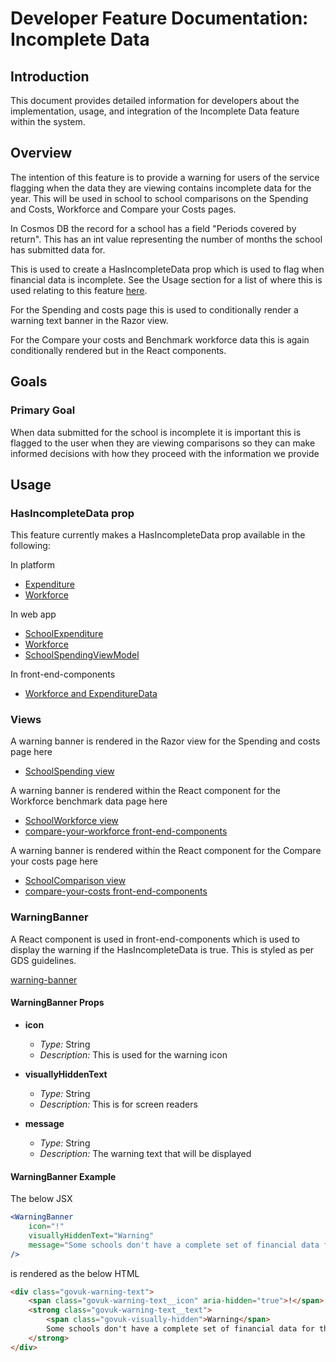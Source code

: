 # Developer Feature Documentation: Incomplete Data

## Introduction

This document provides detailed information for developers about the implementation, usage, and integration of the Incomplete Data feature within the system.

## Overview

The intention of this feature is to provide a warning for users of the service flagging when the data they are viewing contains incomplete data for the year. This will be used in school to school comparisons on the Spending and Costs, Workforce and Compare your Costs pages.

In Cosmos DB the record for a school has a field "Periods covered by return". This has an int value representing the number of months the school has submitted data for.

This is used to create a HasIncompleteData prop which is used to flag when financial data is incomplete. See the Usage section for a list of where this is used relating to this feature [here](#usage).

For the Spending and costs page this is used to conditionally render a warning text banner in the Razor view.

For the Compare your costs and Benchmark workforce data this is again conditionally rendered but in the React components.

## Goals

### Primary Goal

When data submitted for the school is incomplete it is important this is flagged to the user when they are viewing comparisons so they can make informed decisions with how they proceed with the information we provide

## Usage

### HasIncompleteData prop

This feature currently makes a HasIncompleteData prop available in the following:

In platform

- [Expenditure](../../../platform/src/abstractions/Platform.Domain/Responses/SchoolExpenditureResponseModel.cs)
- [Workforce](../../../platform/src/abstractions/Platform.Domain/Responses/WorkforceResponseModel.cs)

In web app

- [SchoolExpenditure](../../../web/src/Web.App/Domain/SchoolExpenditure.cs)
- [Workforce](../../../web/src/Web.App/Domain/Workforce.cs)
- [SchoolSpendingViewModel](../../../web/src/Web.App/ViewModels/SchoolSpendingViewModel.cs)

In front-end-components

- [Workforce and ExpenditureData](../../../front-end-components/src/services/types.tsx)

### Views

A warning banner is rendered in the Razor view for the Spending and costs page here

- [SchoolSpending view](../../../web/src/Web.App/Views/SchoolSpending/Index.cshtml)

A warning banner is rendered within the React component for the Workforce benchmark data page here

- [SchoolWorkforce view](../../../web/src/Web.App/Views/SchoolWorkforce/Index.cshtml)
- [compare-your-workforce front-end-components](../../../front-end-components/src/views/compare-your-workforce)

A warning banner is rendered within the React component for the Compare your costs page here

- [SchoolComparison view](../../../web/src/Web.App/Views/SchoolComparison/Index.cshtml)
- [compare-your-costs front-end-components](../../../front-end-components/src/views/compare-your-costs)

### WarningBanner

A React component is used in front-end-components which is used to display the warning if the HasIncompleteData is true. This is styled as per GDS guidelines.

[warning-banner](../../../front-end-components/src/components/warning-banner)

#### WarningBanner Props

- **icon**
  - *Type:* String
  - *Description:* This is used for the warning icon

- **visuallyHiddenText**
  - *Type:* String
  - *Description:* This is for screen readers

- **message**
  - *Type:* String
  - *Description:* The warning text that will be displayed

#### WarningBanner Example

The below JSX

```jsx
<WarningBanner
    icon="!"
    visuallyHiddenText="Warning"
    message="Some schools don't have a complete set of financial data for this period"
/>
```

is rendered as the below HTML

```html
<div class="govuk-warning-text">
    <span class="govuk-warning-text__icon" aria-hidden="true">!</span>
    <strong class="govuk-warning-text__text">
        <span class="govuk-visually-hidden">Warning</span>
        Some schools don't have a complete set of financial data for this period
    </strong>
</div>
```
